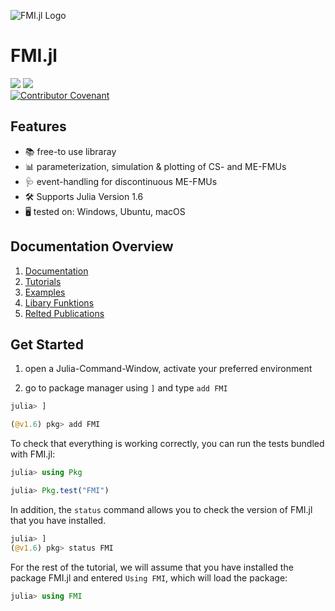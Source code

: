 <!---![FMI.jl Logo](https://github.com/ThummeTo/FMI.jl/blob/main/logo/dark/fmijl_logo_640_320.png )--->
![FMI.jl Logo](https://github.com/adribrune/FMI.jl/blob/main/logo/dark/fmijl_logo_640_320.png )
# FMI.jl


[![][docs-img]](docs-url) [![][test-img]]()  
[![Contributor Covenant](https://img.shields.io/badge/Contributor%20Covenant-2.1-4baaaa.svg)](code_of_conduct.md)
 
<!---Dokumentation Variablen    "FMI.jl Logo"--->

[docs-img]: https://img.shields.io/badge/docs-dev-blue.svg
[docs-url]: https://ThummeTo.github.io/FMI.jl/dev

<!---https://github.com/adribrune.io/FMI.jl/dev--->
<!--- Run FMI.jl Tests Variablen--->

[test-img]: https://github.com/ThummeTo/FMI.jl/actions/workflows/Test.yml/badge.svg

<!--- [![](https://img.shields.io/badge/docs-stable-blue.svg)](https://ThummeTo.github.io/FMI.jl/stable) --->


## Features
- 📚 free-to use libraray
- 📊 parameterization, simulation & plotting of CS- and ME-FMUs
- 🩺 event-handling for discontinuous ME-FMUs
- 🛠️ Supports Julia Version 1.6
- 🖥️ tested on: Windows, Ubuntu, macOS

## Documentation Overview
1. [Documentation]()
2. [Tutorials](@ref )
3. [Examples](@ref )
4. [Libary Funktions](@ref )
5. [Relted Publications](@ref )

## Get Started
1. open a Julia-Command-Window, activate your preferred environment

1. go to package manager using ```]``` and type ```add FMI```
```julia
julia> ]

(@v1.6) pkg> add FMI
```

To check that everything is working correctly, you can run the tests bundled with FMI.jl:
```julia
julia> using Pkg

julia> Pkg.test("FMI")
```

In addition, the ```status``` command allows you to check the version of FMI.jl that you have installed.
```julia
julia> ]
(@v1.6) pkg> status FMI
```

For the rest of the tutorial, we will assume that you have installed the package FMI.jl and entered ``Using FMI``, which will load the package:

```julia
julia> using FMI
```
